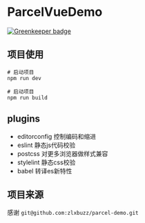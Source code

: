 # ParcelVueDemo

[![Greenkeeper badge](https://badges.greenkeeper.io/lovelope/parcel-vue-template.svg)](https://greenkeeper.io/)

## 项目使用

```shell
# 启动项目
npm run dev
```

```shell
# 启动项目
npm run build
```

## plugins

- editorconfig  控制编码和缩进
- eslint        静态js代码校验
- postcss       对更多浏览器做样式兼容
- stylelint     静态css校验
- babel         转译es新特性

## 项目来源
感谢 `git@github.com:zlxbuzz/parcel-demo.git`


